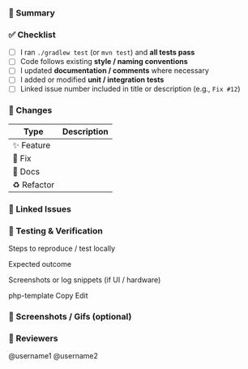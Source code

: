 <!--
Thank you for contributing to the Opening Bridge Project!  
Please complete every section—clear, concise PRs help us review faster 🚀
-->

### 📜 Summary
<!-- A short explanation of **what** this PR does and **why** -->

### ✅ Checklist
- [ ] I ran `./gradlew test` (or `mvn test`) and **all tests pass**  
- [ ] Code follows existing **style / naming conventions**  
- [ ] I updated **documentation / comments** where necessary  
- [ ] I added or modified **unit / integration tests**  
- [ ] Linked issue number included in title or description (e.g., `Fix #12`)

### 🔧 Changes
| Type | Description |
|------|-------------|
| ✨ Feature | <!-- new capability --> |
| 🐛 Fix     | <!-- bug fix --> |
| 📝 Docs    | <!-- documentation only --> |
| ♻️ Refactor| <!-- non-functional change --> |

### 🔗 Linked Issues
<!-- e.g., Closes #42, Part of #99 -->

### 🧪 Testing & Verification
Steps to reproduce / test locally

Expected outcome

Screenshots or log snippets (if UI / hardware)

php-template
Copy
Edit

### 📸 Screenshots / Gifs (optional)
<!-- Drag-and-drop images or gifs here -->

### 👥 Reviewers
<!-- Tag team members you’d like to request a review from -->
@username1 @username2
